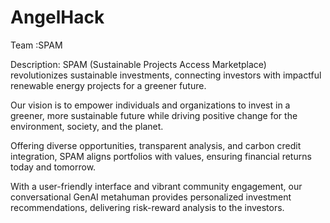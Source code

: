 # AngelHack
Team :SPAM

Description:
SPAM (Sustainable Projects Access Marketplace) revolutionizes sustainable investments, connecting investors with impactful renewable energy projects for a greener future.

Our vision is to empower individuals and organizations to invest in a greener, more sustainable future while driving positive change for the environment, society, and the planet.

Offering diverse opportunities, transparent analysis, and carbon credit integration, SPAM aligns portfolios with values, ensuring financial returns today and tomorrow.

With a user-friendly interface and vibrant community engagement,  our conversational GenAI metahuman provides personalized investment recommendations, delivering risk-reward analysis to the investors.
